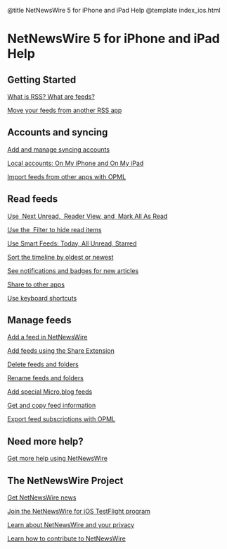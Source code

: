 @title NetNewsWire 5 for iPhone and iPad Help
@template index_ios.html

NetNewsWire 5 for iPhone and iPad Help
======================================


Getting Started
---------------

[What is RSS? What are feeds?](what-is-rss)

[Move your feeds from another RSS app](moving-from-another-app)



Accounts and syncing
--------------------

[Add and manage syncing accounts](syncing-accounts)

[Local accounts: On My iPhone and On My iPad](on-my-ios-device-account)

[Import feeds from other apps with OPML](import-opml)



Read feeds
----------

[Use <img src="../../../images/ios-icon-next_unread.png" alt="" class="ios-inline-button" /> Next Unread, <img src="../../../images/ios-icon-reader_view.png" alt="" class="ios-inline-button" /> Reader View, and <img src="../../../images/ios-icon-mark_all_read.png" alt="" class="ios-inline-button" /> Mark All As Read](reading-articles)

[Use the <img src="../../../images/ios-icon-filter.png" alt="" class="ios-inline-button" />
Filter to hide read items](filters)

[Use Smart Feeds: Today, All Unread, Starred](smart-feeds)

[Sort the timeline by oldest or newest](sorting-the-timeline)

[See notifications and badges for new articles](notifications)

[Share to other apps](sharing-articles)

[Use keyboard shortcuts](keyboard-shortcuts)



Manage feeds
------------

[Add a feed in NetNewsWire](adding-feeds)

[Add feeds using the Share Extension](share-extension)

[Delete feeds and folders](deleting-feeds-folders)

[Rename feeds and folders](renaming-feeds)

[Add special Micro.blog feeds](micro-blog-feeds)

[Get and copy feed information](get-feed-info)

[Export feed subscriptions with OPML](export-opml)



Need more help?
---------------

[Get more help using NetNewsWire](getting-more-help)



The NetNewsWire Project
-----------------------

[Get NetNewsWire news](netnewswire-news)

[Join the NetNewsWire for iOS TestFlight program](testflight)

[Learn about NetNewsWire and your privacy](privacy)

[Learn how to contribute to NetNewsWire](contributing)
